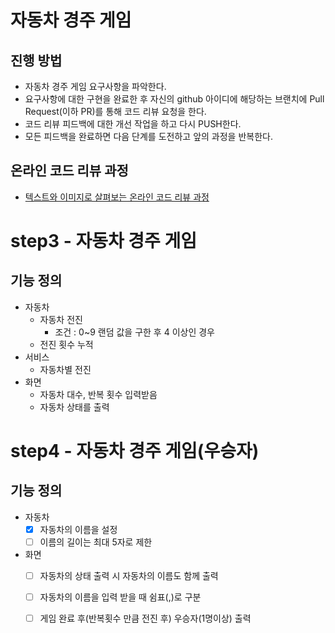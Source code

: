 # 자동차 경주 게임
## 진행 방법
* 자동차 경주 게임 요구사항을 파악한다.
* 요구사항에 대한 구현을 완료한 후 자신의 github 아이디에 해당하는 브랜치에 Pull Request(이하 PR)를 통해 코드 리뷰 요청을 한다.
* 코드 리뷰 피드백에 대한 개선 작업을 하고 다시 PUSH한다.
* 모든 피드백을 완료하면 다음 단계를 도전하고 앞의 과정을 반복한다.

## 온라인 코드 리뷰 과정
* [텍스트와 이미지로 살펴보는 온라인 코드 리뷰 과정](https://github.com/next-step/nextstep-docs/tree/master/codereview)


# step3 - 자동차 경주 게임
## 기능 정의
* 자동차
    * 자동차 전진
      * 조건 : 0~9 랜덤 값을 구한 후 4 이상인 경우
    * 전진 횟수 누적
* 서비스
    * 자동차별 전진
* 화면
    * 자동차 대수, 반복 횟수 입력받음
    * 자동차 상태를 출력

# step4 - 자동차 경주 게임(우승자)
## 기능 정의
* 자동차
  - [x] 자동차의 이름을 설정
  - [ ] 이름의 길이는 최대 5자로 제한
* 화면
  - [ ] 자동차의 상태 출력 시 자동차의 이름도 함께 출력
  - [ ] 자동차의 이름을 입력 받을 때 쉼표(,)로 구분
  - [ ] 게임 완료 후(반복횟수 만큼 전진 후) 우승자(1명이상) 출력

